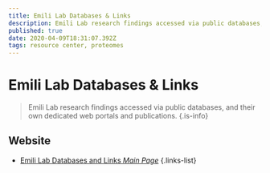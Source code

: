 ```yaml
---
title: Emili Lab Databases & Links
description: Emili Lab research findings accessed via public databases, and their own dedicated web portals and publications.
published: true
date: 2020-04-09T18:31:07.392Z
tags: resource center, proteomes
---
```


# Emili Lab Databases & Links

> Emili Lab research findings accessed via public databases, and their own dedicated web portals and publications.
{.is-info}

## Website

- [Emili Lab Databases and Links *Main Page*](https://www.emililab.org/databases-links)
{.links-list}

